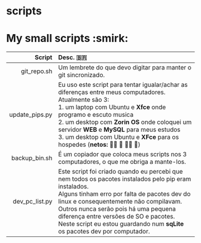 # scripts
<h1>My small scripts :smirk:</h1>

|Script | Desc. :brazil:|
--------------:|:--------------
git_repo.sh| Um lembrete do que devo digitar para manter o git sincronizado.
update_pips.py| Eu uso este script para tentar igualar/achar as diferenças entre meus computadores.<br /> Atualmente são 3:<br /> 1. um laptop com Ubuntu e <b>Xfce</b> onde programo e escuto musica<br /> 2. um desktop com <b>Zorin OS</b> onde coloquei um servidor <b>WEB</b> e <b>MySQL</b> para meus estudos<br /> 3. um desktop com Ubuntu e <b>XFce</b> para os hospedes (**netos: :girl::girl: :girl: :boy::girl: :boy:**)<br />
backup_bin.sh|É um copiador que coloca meus scripts nos 3 computadores, o que me obriga a mante-los.
dev_pc_list.py|Este script foi criado quando eu percebi que nem todos os pacotes instalados pelo pip eram instalados.<br />Alguns tinham erro por falta de pacotes dev do linux e consequentemente não compilavam.<br />Outros nunca serão pois há uma pequena diferença entre versões de SO e pacotes.<br />Neste script eu estou guardando num <b>sqLite</b> os pacotes dev por computador.
